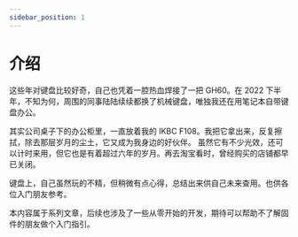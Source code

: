 ```yaml
---
sidebar_position: 1
---
```


# 介绍

这些年对键盘比较好奇，自己也凭着一腔热血焊接了一把 GH60。在 2022 下半年，不知为何，周围的同事陆陆续续都换了机械键盘，唯独我还在用笔记本自带键盘办公。

其实公司桌子下的办公柜里，一直放着我的 IKBC F108。我把它拿出来，反复擦拭，除去那层岁月的尘土，它又成为我身边的好伙伴。
虽然它有不少光效，还可以计时来用，但它也是有着超过六年的岁月。再去淘宝看时，曾经购买的店铺都早已关闭。

键盘上，自己虽然玩的不精，但稍微有点心得，总结出来供自己未来查用。也供各位入门朋友参考。

本内容属于系列文章，后续也涉及了一些从零开始的开发，期待可以帮助不了解固件的朋友做个入门指引。
